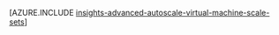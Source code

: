 <properties
    pageTitle="Automaattinen skaalaus Lisäasetukset Resurssienhallinta mallien avulla AM asteikko joukkojen | Microsoft Azure"
    description="Määritä Automaattinen skaalaus AM asteikko joukkojen useita sääntöjä ja sähköposti- ja webhoook ilmoituksia asteikko toimintojen käyttäjäprofiileissa perusteella."
    authors="kamathashwin"
    manager="carolz"
    editor=""
    services="monitoring-and-diagnostics"
    documentationCenter="monitoring-and-diagnostics"/>

<tags
    ms.service="monitoring-and-diagnostics"
    ms.workload="na"
    ms.tgt_pltfrm="na"
    ms.devlang="na"
    ms.topic="article"
    ms.date="08/04/2016"
    ms.author="ashwink"/>

[AZURE.INCLUDE [insights-advanced-autoscale-virtual-machine-scale-sets](../../includes/insights-advanced-autoscale-virtual-machine-scale-sets.md)]
